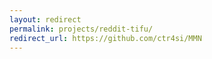```yaml
---
layout: redirect
permalink: projects/reddit-tifu/
redirect_url: https://github.com/ctr4si/MMN
---
```

